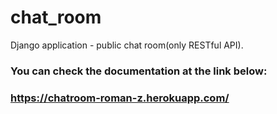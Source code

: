 # chat_room
Django application - public chat room(only RESTful API).

### You can check the documentation at the link below:
### https://chatroom-roman-z.herokuapp.com/